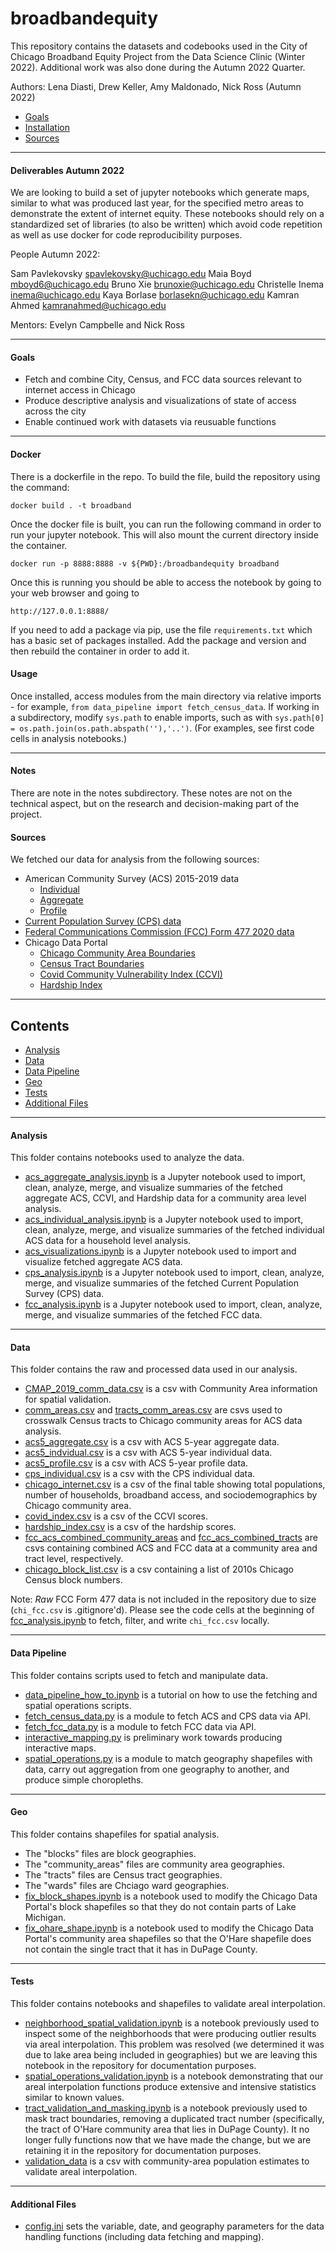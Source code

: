 # broadbandequity

This repository contains the datasets and codebooks used in the City of Chicago Broadband Equity Project from the Data Science Clinic (Winter 2022). Additional work was also done during the Autumn 2022 Quarter.

Authors: Lena Diasti, Drew Keller, Amy Maldonado, Nick Ross (Autumn 2022)

 * [Goals](#goals)
 * [Installation](#installation)
 * [Sources](#sources)

---

#### Deliverables Autumn 2022

We are looking to build a set of jupyter notebooks which generate maps, similar to what was produced last year, for the specified metro areas to demonstrate the extent of internet equity. These notebooks should rely on a standardized set of libraries (to also be written) which avoid code repetition as well as use docker for code reproducibility purposes.

People Autumn 2022:

Sam Pavlekovsky spavlekovsky@uchicago.edu
Maia Boyd mboyd6@uchicago.edu
Bruno Xie brunoxie@uchicago.edu
Christelle Inema inema@uchicago.edu
Kaya Borlase borlasekn@uchicago.edu
Kamran Ahmed kamranahmed@uchicago.edu

Mentors: Evelyn Campbelle and Nick Ross

---

#### Goals

+ Fetch and combine City, Census, and FCC data sources relevant to internet access in Chicago
+ Produce descriptive analysis and visualizations of state of access across the city
+ Enable continued work with datasets via reusuable functions

---

#### Docker

There is a dockerfile in the repo. To build the file, build the repository using the command:

```docker build . -t broadband```

Once the docker file is built, you can run the following command in order to run your jupyter notebook. This will also mount the current directory inside the container.

```docker run -p 8888:8888 -v ${PWD}:/broadbandequity broadband```

Once this is running you should be able to access the notebook by going to your web browser and going to 

```http://127.0.0.1:8888/```

If you need to add a package via pip, use the file ```requirements.txt``` which has a basic set of packages installed. Add the package and version and then rebuild the container in order to add it.

#### Usage
Once installed, access modules from the main directory via relative imports - for example, `from data_pipeline import fetch_census_data`. If working in a subdirectory, modify `sys.path` to enable imports, such as with `sys.path[0] = os.path.join(os.path.abspath(''),'..')`. (For examples, see first code cells in analysis notebooks.)

---

#### Notes

There are note in the notes subdirectory. These notes are not on the technical aspect, but on the research and decision-making part of the project.

#### Sources

We fetched our data for analysis from the following sources:
+ American Community Survey (ACS) 2015-2019 data
  + [Individual](https://api.census.gov/data/2019/acs/acs5/pums/variables.html)
  + [Aggregate](https://api.census.gov/data/2019/acs/acs5/variables.html)
  + [Profile](https://api.census.gov/data/2019/acs/acs5/profile/variables.html) 
+ [Current Population Survey (CPS) data](https://api.census.gov/data/2019/cps/internet/nov/variables.html)
+ [Federal Communications Commission (FCC) Form 477 2020 data](https://www.fcc.gov/general/broadband-deployment-data-fcc-form-477)
+ Chicago Data Portal
  + [Chicago Community Area Boundaries](https://data.cityofchicago.org/Facilities-Geographic-Boundaries/Boundaries-Community-Areas-current-/cauq-8yn6)
  + [Census Tract Boundaries](https://data.cityofchicago.org/Facilities-Geographic-Boundaries/Boundaries-Census-Tracts-2010/5jrd-6zik)
  + [Covid Community Vulnerability Index (CCVI)](https://data.cityofchicago.org/Health-Human-Services/Chicago-COVID-19-Community-Vulnerability-Index-CCV/xhc6-88s9)
  + [Hardship Index](https://data.cityofchicago.org/Health-Human-Services/hardship-index/792q-4jtu)

---

## Contents

 * [Analysis](#analysis)
 * [Data](#data)
 * [Data Pipeline](#data-pipeline) 
 * [Geo](#geo)
 * [Tests](#tests)
 * [Additional Files](#additional-files)
 
---

#### Analysis

This folder contains notebooks used to analyze the data. 
+ [acs_aggregate_analysis.ipynb](analysis/acs_aggregate_analysis.ipynb) is a Jupyter notebook used to import, clean, analyze, merge, and visualize summaries of the fetched aggregate ACS, CCVI, and Hardship data for a community area level analysis. 
+ [acs_individual_analysis.ipynb](analysis/acs_individual_analysis.ipynb) is a Jupyter notebook used to import, clean, analyze, merge, and visualize summaries of the fetched individual ACS data for a household level analysis. 
+ [acs_visualizations.ipynb](analysis/acs_visualizations.ipynb) is a Jupyter notebook used to import and visualize fetched aggregate ACS data. 
+ [cps_analysis.ipynb](analysis/cps_analysis.ipynb) is a Jupyter notebook  used to import, clean, analyze, merge, and visualize summaries of the fetched Current Population Survey (CPS) data. 
+ [fcc_analysis.ipynb](analysis/fcc_analysis.ipynb) is a Jupyter notebook used to import, clean, analyze, merge, and visualize summaries of the fetched FCC data. 

---

#### Data

This folder contains the raw and processed data used in our analysis. 
+ [CMAP_2019_comm_data.csv](data/CMAP_2019_comm_data.csv) is a csv with Community Area information for spatial validation.
+ [comm_areas.csv](data/comm_areas.csv) and [tracts_comm_areas.csv](data/tracts_comm_areas.csv) are csvs used to crosswalk Census tracts to Chicago community areas for ACS data analysis.
+ [acs5_aggregate.csv](data/acs5_aggregate.csv) is a csv with ACS 5-year aggregate data.
+ [acs5_indvidual.csv](data/acs5_individual.csv) is a csv with ACS 5-year individual data.
+ [acs5_profile.csv](data/acs5_profile.csv) is a csv with ACS 5-year profile data.
+ [cps_individual.csv](data/cps_individual.csv) is a csv with the CPS individual data.
+ [chicago_internet.csv](data/chicago_internet.csv) is a csv of the final table showing total populations, number of households, broadband access, and sociodemographics by Chicago community area. 
+ [covid_index.csv](data/covid_index.csv) is a csv of the CCVI scores.
+ [hardship_index.csv](data/hardship_index.csv) is a csv of the hardship scores.
+ [fcc_acs_combined_community_areas](data/fcc_acs_combined_community_areas) and [fcc_acs_combined_tracts](data/fcc_acs_combined_tracts) are csvs containing combined ACS and FCC data at a community area and tract level, respectively.
+ [chicago_block_list.csv](data/chicago_block_list.csv) is a csv containing a list of 2010s Chicago Census block numbers.

Note: _Raw_ FCC Form 477 data is not included in the repository due to size (`chi_fcc.csv` is .gitignore'd). Please see the code cells at the beginning of [fcc_analysis.ipynb](analysis/fcc_analysis.ipynb) to fetch, filter, and write `chi_fcc.csv` locally.

---

#### Data Pipeline

This folder contains scripts used to fetch and manipulate data. 
+ [data_pipeline_how_to.ipynb](data_pipeline/data_pipeline_how_to.ipynb) is a tutorial on how to use the fetching and spatial operations scripts.
+ [fetch_census_data.py](data_pipeline/fetch_census_data.py) is a module to fetch ACS and CPS data via API.
+ [fetch_fcc_data.py](data_pipeline/fetch_fcc_data.py) is a module to fetch FCC data via API.
+ [interactive_mapping.py](data_pipeline/interactive_mapping.py) is preliminary work towards producing interactive maps.
+ [spatial_operations.py](data_pipeline/spatial_operations.py) is a module to match geography shapefiles with 
data, carry out aggregation from one geography to another, and produce simple choropleths.

---

#### Geo

This folder contains shapefiles for spatial analysis.
+ The "blocks" files are block geographies.
+ The "community_areas" files are community area geographies.
+ The "tracts" files are Census tract geographies.
+ The "wards" files are Chciago ward geographies.
+ [fix_block_shapes.ipynb](geo/fix_block_shapes.ipynb) is a notebook used to modify the Chicago Data Portal's block shapefiles so that they do not contain parts of Lake Michigan.
+ [fix_ohare_shape.ipynb](geo/fix_ohare_shape.ipynb) is a notebook used to modify the Chicago Data Portal's community area shapefiles so that the O'Hare shapefile does not contain the single tract that it has in DuPage County.

---

#### Tests

This folder contains notebooks and shapefiles to validate areal interpolation.
+ [neighborhood_spatial_validation.ipynb](tests/neighborhood_spatial_validation.ipynb) is a notebook previously used to inspect some of the neighborhoods that were producing outlier results via areal interpolation. This problem was resolved (we determined it was due to lake area being included in geographies) but we are leaving this notebook in the repository for documentation purposes.
+ [spatial_operations_validation.ipynb](tests/spatial_operations_validation.ipynb) is a notebook demonstrating that our areal interpolation functions produce extensive and intensive statistics similar to known values.
+ [tract_validation_and_masking.ipynb](tests/tract_validation_and_masking.ipynb) is a notebook previously used to mask tract boundaries, removing a duplicated tract number (specifically, the tract of O'Hare community area that lies in DuPage County). It no longer fully functions now that we have made the change, but we are retaining it in the repository for documentation purposes.
+ [validation_data](tests/validation_data) is a csv with community-area population estimates to validate areal interpolation.

---

#### Additional Files

+ [config.ini](config.ini) sets the variable, date, and geography parameters for the data handling functions (including data fetching and mapping). 